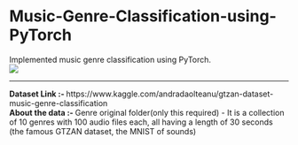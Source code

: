 # Music-Genre-Classification-using-PyTorch
Implemented music genre classification using PyTorch.<br>
<img src='https://themusicda.com/wp-content/uploads/2018/01/da4d0444-57e3-4064-8044-1eb0d443bf80_560_420.jpg' align='center'></img>
<hr>
<b> Dataset Link :- </b> https://www.kaggle.com/andradaolteanu/gtzan-dataset-music-genre-classification <br>
<b> About the data :- </b> Genre original folder(only this required) - It is a collection of 10 genres with 100 audio files each, all having a length of 30 seconds (the famous GTZAN dataset, the MNIST of sounds)
